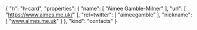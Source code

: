 {
  "h": "h-card",
  "properties": {
    "name": [
      "Aimee Gamble-Milner"
    ],
    "url": [
      "https://www.aimes.me.uk/"
    ],
    "rel=twitter": [
      "aimeegamble"
    ],
    "nickname": [
      "www.aimes.me.uk"
    ]
  },
  "kind": "contacts"
}

